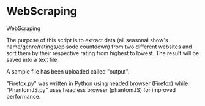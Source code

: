 # WebScraping
WebScraping

The purpose of this script is to extract data (all seasonal show's name/genre/ratings/episode countdown) from two different 
websites and sort them by their respective rating from highest to lowest. The result will be saved into a text file. 

A sample file has been uploaded called "output".

"Firefox.py" was written in Python using headed browser (Firefox) while "PhantomJS.py" uses headless browser (phantomJS) 
for improved performance.
